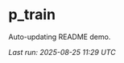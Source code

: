 # p_train

Auto-updating README demo.

<!--START_SECTION:status-->
_Last run: 2025-08-25 11:29 UTC_
<!--END_SECTION:status-->















































































































